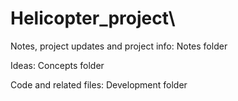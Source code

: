 # Helicopter_project\
Notes, project updates and project info: Notes folder

Ideas: Concepts folder

Code and related files: Development folder
